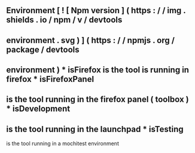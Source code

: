 #
#
Environment
[
!
[
Npm
version
]
(
https
:
/
/
img
.
shields
.
io
/
npm
/
v
/
devtools
-
environment
.
svg
)
]
(
https
:
/
/
npmjs
.
org
/
package
/
devtools
-
environment
)
*
isFirefox
is
the
tool
is
running
in
firefox
*
isFirefoxPanel
-
is
the
tool
running
in
the
firefox
panel
(
toolbox
)
*
isDevelopment
-
is
the
tool
running
in
the
launchpad
*
isTesting
-
is
the
tool
running
in
a
mochitest
environment
